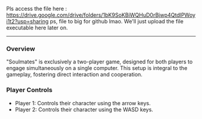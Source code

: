 Pls access the file here : https://drive.google.com/drive/folders/1bK9SoKBiWQHuD0rBjwp4QtdlPWoyi1t2?usp=sharing
ps, file to big for github lmao. We'll just upload the file executable here later on. 

-------------------

### Overview

"Soulmates" is exclusively a two-player game, designed for both players to engage simultaneously on a single computer. This setup is integral to the gameplay, fostering direct interaction and cooperation.

### Player Controls

* Player 1: Controls their character using the arrow keys.
* Player 2: Controls their character using the WASD keys.
